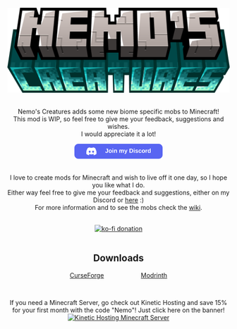 ![Nemo's Creatures](https://github.com/NemoNotFound/NemosCreatures/blob/master/src/main/resources/assets/nemos-creatures/title.png?raw=true)
<br><br>

<p align="center">
  Nemo's Creatures adds some new biome specific mobs to Minecraft! <br>
  This mod is WIP, so feel free to give me your feedback, suggestions and wishes. <br>
  I would appreciate it a lot!
</p>

<div align="center">
  <a href="https://discord.com/invite/yxs9dga" target="_blank">
    <img src="https://github.com/NemoNotFound/NemoNotFound/blob/master/resources/svg/join_discord_button.svg?raw=true" alt="ko-fi donation" width="200">
  </a>
</div>

<p align="center">
  <br>
  I love to create mods for Minecraft and wish to live off it one day, so I hope you like what I do. <br>
  Either way feel free to give me your feedback and suggestions, either on my Discord or <a href="https://github.com/NemoNotFound/NemosCreatures/discussions/">here</a> :)
  <br>
  For more information and to see the mobs check the <a href="https://www.nemonotfound.com/minecraft-mods/nemos-creatures/wiki">wiki</a>.
</p>

<br>

<div align="center">
  <a href="https://ko-fi.com/J3J5UXAPK" target="_blank">
    <img src="https://ko-fi.com/img/githubbutton_sm.svg" alt="ko-fi donation">
  </a>
</div>

<br>

<h2 align="center">Downloads</h2>
<p align="center">
  <a href="https://www.curseforge.com/minecraft/mc-mods/nemos-creatures">CurseForge</a>&emsp;&emsp;&emsp;&emsp;&emsp;&emsp;<a href="https://modrinth.com/mod/nemos-creatures">Modrinth</a>
</p>

<br>

<p align="center">
  If you need a Minecraft Server, go check out Kinetic Hosting and save 15% for your first month with the code "Nemo"! Just click here on the banner! <br>
  <a href="https://billing.kinetichosting.net/aff.php?aff=679">
    <img src="https://imgur.com/lguE51t.png" alt="Kinetic Hosting Minecraft Server">
  </a>
</p>

